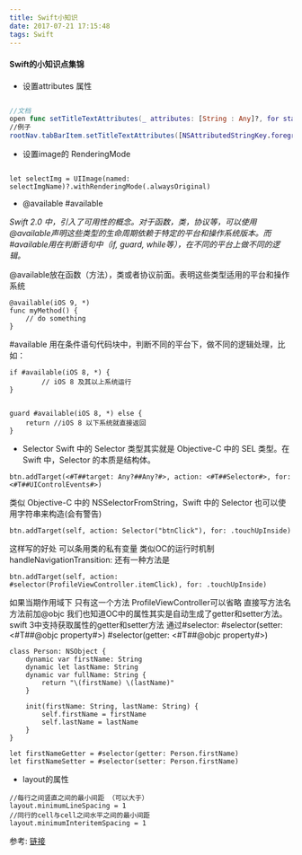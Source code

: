 ```yaml
---
title: Swift小知识
date: 2017-07-21 17:15:48
tags: Swift
---
```

#### Swift的小知识点集锦
* 设置attributes 属性

```swift

//文档
open func setTitleTextAttributes(_ attributes: [String : Any]?, for state: UIControlState)
//例子
rootNav.tabBarItem.setTitleTextAttributes([NSAttributedStringKey.foregroundColor.rawValue: UIColor.red], for: .selected)

```

* 设置image的 RenderingMode

```sift

let selectImg = UIImage(named: selectImgName)?.withRenderingMode(.alwaysOriginal)

```

* @available #available

*Swift 2.0 中，引入了可用性的概念。对于函数，类，协议等，可以使用@available声明这些类型的生命周期依赖于特定的平台和操作系统版本。而#available用在判断语句中（if, guard, while等），在不同的平台上做不同的逻辑。*

@available放在函数（方法），类或者协议前面。表明这些类型适用的平台和操作系统

```
@available(iOS 9, *)
func myMethod() {
    // do something
}

```

 #available 用在条件语句代码块中，判断不同的平台下，做不同的逻辑处理，比如：

```
if #available(iOS 8, *) {
        // iOS 8 及其以上系统运行
}


guard #available(iOS 8, *) else {
    return //iOS 8 以下系统就直接返回
}
```
* Selector
Swift 中的 Selector 类型其实就是 Objective-C 中的 SEL 类型。在 Swift 中，Selector 的本质是结构体。

```
btn.addTarget(<#T##target: Any?##Any?#>, action: <#T##Selector#>, for: <#T##UIControlEvents#>)

```

类似 Objective-C 中的 NSSelectorFromString，Swift 中的 Selector 也可以使用字符串来构造(会有警告)

```
btn.addTarget(self, action: Selector("btnClick"), for: .touchUpInside)

```
这样写的好处 可以条用类的私有变量 类似OC的运行时机制
handleNavigationTransition:
还有一种方法是

```
btn.addTarget(self, action: #selector(ProfileViewController.itemClick), for: .touchUpInside)

```

如果当期作用域下 只有这一个方法 ProfileViewController可以省略 直接写方法名 方法前加@objc
我们也知道OC中的属性其实是自动生成了getter和setter方法。swift 3中支持获取属性的getter和setter方法 通过#selector:
#selector(setter: <#T##@objc property#>)
#selector(getter: <#T##@objc property#>)
```
class Person: NSObject {
    dynamic var firstName: String
    dynamic let lastName: String
    dynamic var fullName: String {
        return "\(firstName) \(lastName)"
    }

    init(firstName: String, lastName: String) {
        self.firstName = firstName
        self.lastName = lastName
    }
}

let firstNameGetter = #selector(getter: Person.firstName)
let firstNameSetter = #selector(setter: Person.firstName)

```
* layout的属性
```
//每行之间竖直之间的最小间距 （可以大于）
layout.minimumLineSpacing = 1
//同行的cell与cell之间水平之间的最小间距
layout.minimumInteritemSpacing = 1

```
参考: [链接](http://www.jianshu.com/p/f3f2c663115d)
